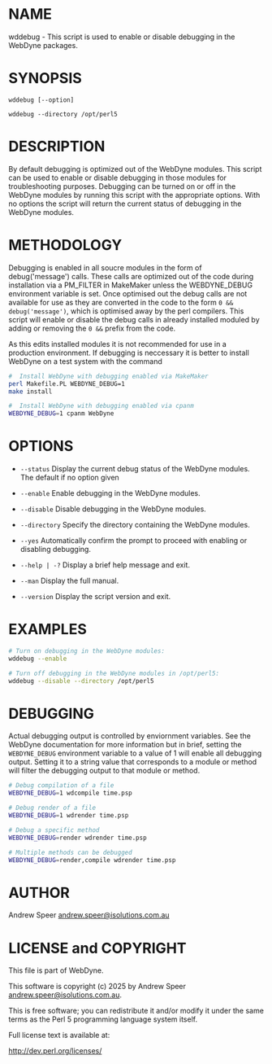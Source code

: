
# NAME

wddebug - This script is used to enable or disable debugging in the WebDyne packages.

# SYNOPSIS

`wddebug [--option]`

`wddebug --directory /opt/perl5`

# DESCRIPTION

By default debugging is optimized out of the WebDyne modules. This script can be used to enable or disable debugging in those modules for troubleshooting purposes.
Debugging can be turned on or off in the WebDyne modules by running this script with the appropriate options. With no options the script will return the current status
of debugging in the WebDyne modules.

#  METHODOLOGY

Debugging is enabled in all soucre modules in the form of debug('message') calls. These calls are optimized out of the code during installation via a PM_FILTER in MakeMaker
unless the WEBDYNE_DEBUG environment variable is set. Once optimised out the debug calls are not available for use as they are converted in the code to the form `0 && debug('message')`,
which is optimised away by the perl compilers.  This script will enable or disable the debug calls in already installed moduled by adding or removing the `0 &&` prefix from the code. 

As this edits installed modules it is not recommended for use in a production environment. If debugging is neccessary it is better to install WebDyne on a test system with the command

```sh
#  Install WebDyne with debugging enabled via MakeMaker
perl Makefile.PL WEBDYNE_DEBUG=1
make install
```

```sh
#  Install WebDyne with debugging enabled via cpanm
WEBDYNE_DEBUG=1 cpanm WebDyne
```

# OPTIONS

- `--status`
  Display the current debug status of the WebDyne modules. The default if no option given

- `--enable`
  Enable debugging in the WebDyne modules.

- `--disable`
  Disable debugging in the WebDyne modules.

- `--directory`
  Specify the directory containing the WebDyne modules.

- `--yes`
  Automatically confirm the prompt to proceed with enabling or disabling debugging.

- `--help | -?`
  Display a brief help message and exit.

- `--man`
  Display the full manual.

- `--version`
  Display the script version and exit.


# EXAMPLES

```sh
# Turn on debugging in the WebDyne modules:
wddebug --enable
````

```sh
# Turn off debugging in the WebDyne modules in /opt/perl5:
wddebug --disable --directory /opt/perl5
```

# DEBUGGING

Actual debugging output is controlled by enviornment variables. See the WebDyne documentation for more information but 
in brief, setting the `WEBDYNE_DEBUG` environment variable to a value of 1 will enable all debugging output. Setting it
to a string value that corresponds to a module or method will filter the debugging output to that module or method.

```sh
# Debug compilation of a file
WEBDYNE_DEBUG=1 wdcompile time.psp
```

```sh
# Debug render of a file
WEBDYNE_DEBUG=1 wdrender time.psp
```

```sh
# Debug a specific method
WEBDYNE_DEBUG=render wdrender time.psp
```

```sh
# Multiple methods can be debugged
WEBDYNE_DEBUG=render,compile wdrender time.psp
```

# AUTHOR

Andrew Speer <andrew.speer@isolutions.com.au>

# LICENSE and COPYRIGHT

This file is part of WebDyne.

This software is copyright (c) 2025 by Andrew Speer <andrew.speer@isolutions.com.au>.

This is free software; you can redistribute it and/or modify it under
the same terms as the Perl 5 programming language system itself.

Full license text is available at:

<http://dev.perl.org/licenses/>